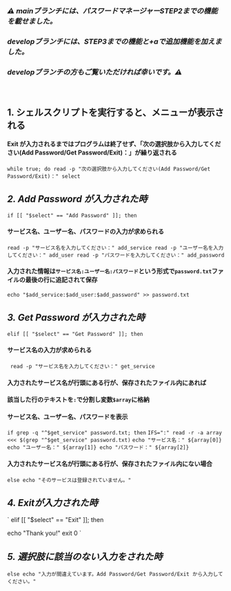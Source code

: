 ### ***⚠️ mainブランチには、パスワードマネージャーSTEP2までの機能を載せました。***
### ***developブランチには、STEP3までの機能と+aで追加機能を加えました。***
### ***developブランチの方もご覧いただければ幸いです。⚠️***


　　

## 1. シェルスクリプトを実行すると、メニューが表示される 
#### Exit が入力されるまではプログラムは終了せず、「次の選択肢から入力してください(Add Password/Get Password/Exit)：」が繰り返される 
`
while true; do
 read -p "次の選択肢から入力してください(Add Password/Get Password/Exit)：" select
`
## ***2. Add Password が入力された時***
`
 if [[ "$select" == "Add Password" ]]; then
`
#### サービス名、ユーザー名、パスワードの入力が求められる
 `
  read -p "サービス名を入力してください：" add_service
  read -p "ユーザー名を入力してください：" add_user
  read -p "パスワードを入力してください：" add_password
`

#### 入力された情報は`サービス名:ユーザー名:パスワード`という形式で`password.txt`ファイルの最後の行に追記されて保存
`
  echo "$add_service:$add_user:$add_password" >> password.txt
`

## ***3. Get Password が入力された時***
`
 elif [[ "$select" == "Get Password" ]]; then
`

#### サービス名の入力が求められる
` 
read -p "サービス名を入力してください：" get_service
`

#### 入力されたサービス名が行頭にある行が、保存されたファイル内にあれば
#### 該当した行のテキストを`:`で分割し変数`$array`に格納
#### サービス名、ユーザー名、パスワードを表示
`
if grep -q "^$get_service" password.txt; then
`
`
   IFS=":" read -r -a array <<< $(grep "^$get_service" password.txt)
`
`
   echo "サービス名：" ${array[0]}
   echo "ユーザー名：" ${array[1]}
   echo "パスワード：" ${array[2]}
`

#### 入力されたサービス名が行頭にある行が、保存されたファイル内にない場合
`
else
   echo "そのサービスは登録されていません。"
`

## ***4. Exitが入力された時***
`
 elif [[ "$select" == "Exit" ]]; then

  echo "Thank you!"
  exit 0
`

## ***5. 選択肢に該当のない入力をされた時***
`
else
  echo "入力が間違えています。Add Password/Get Password/Exit から入力してください。"
`

























